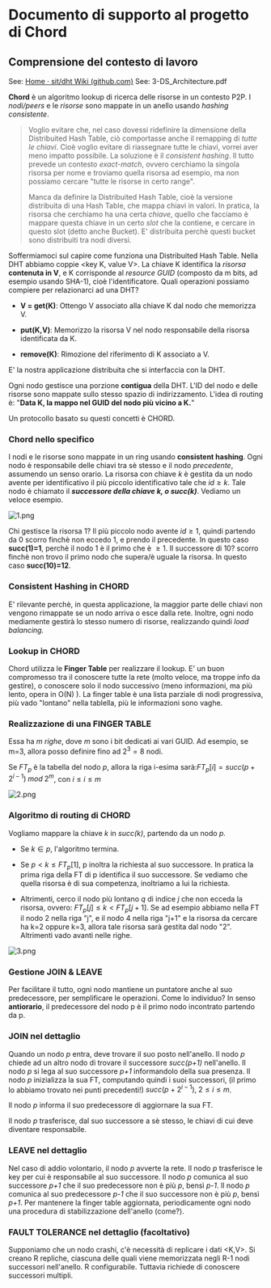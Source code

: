 # Documento di supporto al progetto di Chord

## Comprensione del contesto di lavoro

See: [Home · sit/dht Wiki (github.com)](https://github.com/sit/dht/wiki)
See: 3-DS_Architecture.pdf

**Chord** è un algoritmo lookup di ricerca delle risorse in un contesto P2P.
I *nodi/peers* e le *risorse* sono mappate in un anello usando *hashing consistente*.

> Voglio evitare che, nel caso dovessi ridefinire la dimensione della Distribuited Hash Table, ciò comportasse anche il remapping di *tutte le chiavi*. Cioè voglio evitare di riassegnare tutte le chiavi, vorrei aver meno impatto possibile.
> La soluzione è il *consistent hashing*. Il tutto prevede un contesto *exact-match*, ovvero cerchiamo la singola risorsa per nome e troviamo quella risorsa ad esempio, ma non possiamo cercare "tutte le risorse in certo range".
> 
> Manca da definire la Distribuited Hash Table, cioè la versione distribuita di una Hash Table, che mappa chiavi in valori. In pratica, la risorsa che cerchiamo ha una certa *chiave*, quello che facciamo è mappare questa chiave in un certo *slot* che la contiene, e cercare in questo slot (detto anche Bucket).
> E' distribuita perchè questi bucket sono distribuiti tra nodi diversi.

Soffermiamoci sul capire come funziona una Distribuited Hash Table.
Nella DHT abbiamo coppie  <key K, value V>.
La chiave K identifica la *risorsa* **contenuta in V**, e K corrisponde al *resource GUID* (composto da m bits, ad esempio usando SHA-1), cioè l'identificatore. Quali operazioni possiamo compiere per relazionarci ad una DHT?

* **V = get(K)**: Ottengo V associato alla chiave K dal nodo che memorizza V.

* **put(K,V)**: Memorizzo la risorsa V nel nodo responsabile della risorsa identificata da K.

* **remove(K)**: Rimozione del riferimento di K associato a V.

E' la nostra applicazione distribuita che si interfaccia con la DHT.

Ogni nodo gestisce una porzione **contigua** della DHT. L'ID del nodo e delle risorse sono mappate sullo stesso spazio di indirizzamento.
L'idea di routing è: "**Data K, la mappo nel GUID del nodo più vicino a K.**"

Un protocollo basato su questi concetti è CHORD.   

### Chord nello specifico

I nodi e le risorse sono mappate in un ring usando **consistent hashing**.
Ogni nodo è responsabile delle chiavi tra sè stesso e il nodo *precedente*, assumendo un senso orario.
La risorsa con chiave *k* è gestita da un nodo avente per identificativo il più piccolo identificativo tale che $id \geq k$. Tale nodo è chiamato il ***successore della chiave k, o succ(k)***.
Vediamo un veloce esempio.

![1.png](/Users/festinho/Progetti%20Uni/Chord_SDCC/img/1.png)

Chi gestisce la risorsa 1? Il più piccolo nodo avente $id \geq 1$, quindi partendo da 0 scorro finchè non eccedo 1, e prendo il precedente. In questo caso **succ(1)=1**, perchè il nodo 1 è il primo che è $\geq1$.
Il successore di 10? scorro finchè non trovo il primo nodo che supera/è uguale la risorsa.
In questo caso **succ(10)=12**.

### Consistent Hashing in CHORD

E' rilevante perchè, in questa applicazione, la maggior parte delle chiavi non vengono rimappate se un nodo arriva o esce dalla rete. Inoltre, ogni nodo mediamente gestirà lo stesso numero di risorse, realizzando quindi *load balancing.*

### Lookup in CHORD

Chord utilizza le **Finger Table** per realizzare il lookup. E' un buon compromesso tra il conoscere tutte la rete (molto veloce, ma troppe info da gestire), o conoscere solo il nodo successivo (meno informazioni, ma più lento, opera in O(N) ).
La finger table è una lista parziale di nodi progressiva, più vado "lontano" nella tablella, più le informazioni sono vaghe.

### Realizzazione di una FINGER TABLE

Essa ha *m righe*, dove *m* sono i bit dedicati ai vari GUID.
Ad esempio, se m=3, allora posso definire fino ad $2^3=8$ nodi.

Se $FT_p$ è la tabella del nodo *p*, allora la riga i-esima sarà:$FT_p[i]=succ(p+2^{i-1})\;mod \;2^m$, con $i \leq i \leq m$

![2.png](/Users/festinho/Progetti%20Uni/Chord_SDCC/img/2.png)

### Algoritmo di routing di CHORD

Vogliamo mappare la chiave *k* in *succ(k)*, partendo da un nodo *p.*

- Se $k \in p$, l'algoritmo termina.

- Se $p < k \leq FT_p[1]$, p inoltra la richiesta al suo successore. In pratica la prima riga della FT di p identifica il suo successore. Se vediamo che quella risorsa è di sua competenza, inoltriamo a lui la richiesta.

- Altrimenti, cerco il nodo più lontano *q* di indice *j* che non ecceda la risorsa, ovvero: $FT_p[j] \leq k < FT_p[j+1]$.  Se ad esempio abbiamo nella FT il nodo 2 nella riga "j", e il nodo 4 nella riga "j+1" e la risorsa da cercare ha k=2 oppure k=3, allora tale risorsa sarà gestita dal nodo "2". Altrimenti vado avanti nelle righe.

![3.png](/Users/festinho/Progetti%20Uni/Chord_SDCC/img/3.png)

### Gestione JOIN & LEAVE

Per facilitare il tutto, ogni nodo mantiene un puntatore anche al suo predecessore, per semplificare le operazioni. Come lo individuo? In senso **antiorario**, il predecessore del nodo p è il primo nodo incontrato partendo da p.

### JOIN nel dettaglio

Quando un nodo *p* entra, deve trovare il suo posto nell'anello.
Il nodo *p* chiede ad un altro nodo di trovare il successore *succ(p+1)* nell'anello.
Il nodo *p* si lega al suo successore *p+1* informandolo della sua presenza.
Il nodo *p* inizializza la sua FT, computando quindi i suoi successori, (il primo lo abbiamo trovato nei punti precedenti!)
$succ(p+2^{i-1}), \; 2 \leq i \leq m$.

Il nodo *p* informa il suo predecessore di aggiornare la sua FT.

Il nodo *p* trasferisce, dal suo successore a sè stesso, le chiavi di cui deve diventare responsabile.

### LEAVE nel dettaglio

Nel caso di addio volontario, il nodo *p* avverte la rete.
Il nodo *p* trasferisce le key per cui è responsabile al suo successore.
Il nodo *p* comunica al suo successore *p+1* che il suo predecessore non è più *p*, bensì *p-1*.
Il nodo *p* comunica al suo predecessore *p-1* che il suo successore non è più *p*, bensì *p+1*.
Per mantenere la finger table aggiornata, periodicamente ogni nodo una procedura di stabilizzazione dell'anello (come?).

### FAULT TOLERANCE nel dettaglio (facoltativo)

Supponiamo che un nodo crashi, c'è necessità di replicare i dati <K,V>.
Si creano R repliche, ciascuna delle quali viene memorizzata negli R-1 nodi successori nell'anello. R configurabile. Tuttavia richiede di conoscere successori multipli.

